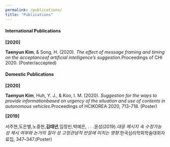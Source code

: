 ```yaml
---
permalink: /publications/
title: "Publications"
---
```

#### International Publications
**[2020]**

**Taenyun Kim**, & Song, H. (2020). *The effect of message framing and timing on the acceptanceof artificial intelligence’s suggestion*.Proceedings of CHI 2020. (Poster/accepted)

#### Domestic Publications
**[2020]**

**Taenyun Kim**, Huh, Y. J., & Koo, I. M. (2020). *Suggestion for the ways to provide informationbased on urgency of the situation and use of contents in autonomous vehicles*.Proceedings of HCIKOREA 2020, 713–718. (Poster)

**[2019]**

서주현,도은별,노중현,**김태년**,임정빈,박예은, . . .윤성(2019).*대응 메시지 속 수정가능성 제시 여부와 논거의 질이 성 고정관념적 반응에 미치는 영향*.한국심리학회학술대회자료집, 347–347.(Poster)
